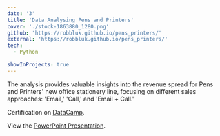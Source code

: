 ```yaml
---
date: '3'
title: 'Data Analysing Pens and Printers'
cover: './stock-1863880_1280.png'
github: 'https://robbluk.github.io/pens_printers/'
external: 'https://robbluk.github.io/pens_printers/'
tech:
  - Python

showInProjects: true
---
```


The analysis provides valuable insights into the revenue spread for Pens and Printers' new office stationery line, focusing on different sales approaches: 'Email,' 'Call,' and 'Email + Call.'

Certification on [DataCamp](https://www.datacamp.com/).

View the [PowerPoint Presentation](https://1drv.ms/p/s!AlylDCNPs_O-iSb-Qp0UWceHSEaJ?e=ptwyE8).

